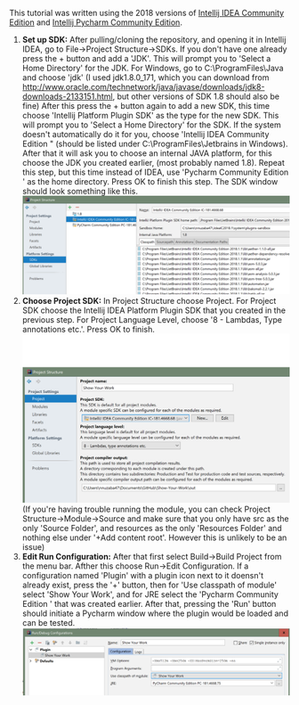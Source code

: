 This tutorial was written using the 2018 versions of [Intellij IDEA Community Edition](https://www.jetbrains.com/idea/download/#section=windows) and [Intellij Pycharm Community Edition](https://www.jetbrains.com/pycharm/download/#section=windows).
1. **Set up SDK:** After pulling/cloning the repository, and opening it in Intellij IDEA, go to File->Project Structure->SDKs. If you don't have one already press the + button and add a 'JDK'. This will prompt you to 'Select a Home Directory' for the JDK. For Windows, go to C:\ProgramFiles\Java and choose 'jdk<version no>' (I used jdk1.8.0_171, which you can download from http://www.oracle.com/technetwork/java/javase/downloads/jdk8-downloads-2133151.html, but other versions of SDK 1.8 should also be fine) After this press the + button again to add a new SDK, this time choose 'Intellij Platform Plugin SDK' as the type for the new SDK. This will prompt you to 'Select a Home Directory' for the SDK. If the system doesn't automatically do it for you, choose 'Intellij IDEA Community Edition <version no>" (should be listed under C:\ProgramFiles\Jetbrains in Windows). After that it will ask you to choose an internal JAVA platform, for this choose the JDK you created earlier, (most probably named 1.8). Repeat this step, but this time instead of IDEA, use 'Pycharm Community Edition <version no>' as the home directory. Press OK to finish this step. The SDK window should look something like this.
![SDK Window](ss1.png)
1. **Choose Project SDK:** In Project Structure choose Project. For Project SDK choose the Intellij IDEA Platform Plugin SDK that you created in the previous step. For Project Language Level, choose '8 - Lambdas, Type annotations etc.'. Press OK to finish. 
![Project Window](ss2.png)
(If you're having trouble running the module, you can check Project Structure->Module->Source and make sure that you only have src as the only 'Source Folder', and resources as the only 'Resources Folder' and nothing else under '+Add content root'. However this is unlikely to be an issue)
1. **Edit Run Configuration:** After that first select Build->Build Project from the menu bar. Afther this choose Run->Edit Configuration. If a configuration named 'Plugin' with a plugin icon next to it doensn't already exist, press the '+' button, then for 'Use classpath of module' select 'Show Your Work', and for JRE select the 'Pycharm Community Edition <version no>' that was created earlier. After that, pressing the 'Run' button should initiate a Pycharm window where the plugin would be loaded and can be tested.
![Run Configuration Window](ss3.png)


